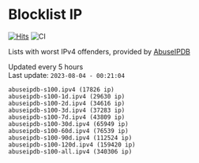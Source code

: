 # Blocklist IP

[![Hits](https://hits.seeyoufarm.com/api/count/incr/badge.svg?url=https%3A%2F%2Fgithub.com%2Fborestad%2Fblocklist-ip%2F&count_bg=%2379C83D&title_bg=%23555555&icon=&icon_color=%23E7E7E7&title=hits&edge_flat=false)](https://hits.seeyoufarm.com)  ![CI](https://img.shields.io/github/workflow/status/borestad/blocklist-ip/CI?style=flat-square)

Lists with worst IPv4 offenders, provided by [AbuseIPDB](https://www.abuseipdb.com/)

<!-- FOOTER-PLACEHOLDER -->
Updated every 5 hours<br>
Last update: `2023-08-04 - 00:21:04`
```
abuseipdb-s100.ipv4 (17826 ip)
abuseipdb-s100-1d.ipv4 (29630 ip)
abuseipdb-s100-2d.ipv4 (34616 ip)
abuseipdb-s100-3d.ipv4 (37283 ip)
abuseipdb-s100-7d.ipv4 (43809 ip)
abuseipdb-s100-30d.ipv4 (65949 ip)
abuseipdb-s100-60d.ipv4 (76539 ip)
abuseipdb-s100-90d.ipv4 (112524 ip)
abuseipdb-s100-120d.ipv4 (159420 ip)
abuseipdb-s100-all.ipv4 (340306 ip)
```
